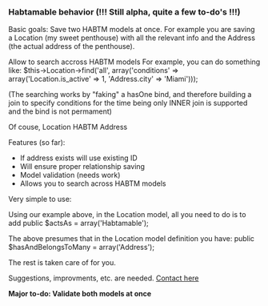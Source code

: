 ### Habtamable behavior (!!! Still alpha, quite a few to-do's !!!)

Basic goals:
Save two HABTM models at once.
For example you are saving a Location (my sweet penthouse) with all the relevant info
and the Address (the actual address of the penthouse).

Allow to search accross HABTM models
For example, you can do something like:
$this->Location->find('all', array('conditions' => array('Location.is_active' => 1, 'Address.city' => 'Miami')));

(The searching works by "faking" a hasOne bind, and therefore building a join to specify conditions
for the time being only INNER join is supported and the bind is not permament)

Of couse, Location HABTM Address

Features (so far):

- If address exists will use existing ID
- Will ensure proper relationship saving
- Model validation (needs work)
- Allows you to search across HABTM models

Very simple to use:

Using our example above, in the Location model, all you need to do is to add 
public $actsAs = array('Habtamable');

The above presumes that in the Location model definition you have:
public $hasAndBelongsToMany = array('Address');

The rest is taken care of for you.

Suggestions, improvments, etc. are needed.
[Contact here](http://wp.me/peDIi-cZ)


**Major to-do: Validate both models at once**

